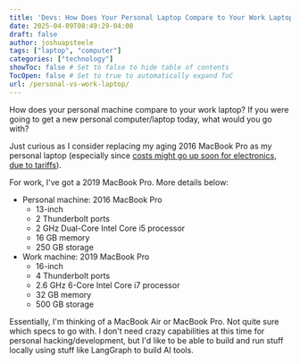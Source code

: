 ```yaml
---
title: 'Devs: How Does Your Personal Laptop Compare to Your Work Laptop?'
date: 2025-04-09T08:49:29-04:00
draft: false
author: joshuapsteele
tags: ["laptop", "computer"]
categories: ["technology"]
showToc: false # Set to false to hide table of contents
TocOpen: false # Set to true to automatically expand ToC
url: /personal-vs-work-laptop/
---
```


How does your personal machine compare to your work laptop? If you were going to get a new personal computer/laptop today, what would you go with? 

Just curious as I consider replacing my aging 2016 MacBook Pro as my personal laptop (especially since [costs might go up soon for electronics, due to tariffs](https://www.wired.com/story/tariffs-are-going-to-make-your-electronics-more-expensive/)). 

For work, I've got a 2019 MacBook Pro. More details below:

- Personal machine: 2016 MacBook Pro 
    - 13-inch 
    - 2 Thunderbolt ports
    - 2 GHz Dual-Core Intel Core i5 processor
    - 16 GB memory
    - 250 GB storage
- Work machine: 2019 MacBook Pro
    - 16-inch
    - 4 Thunderbolt ports
    - 2.6 GHz 6-Core Intel Core i7 processor
    - 32 GB memory
    - 500 GB storage

Essentially, I'm thinking of a MacBook Air or MacBook Pro. Not quite sure which specs to go with. I don't need crazy capabilities at this time for personal hacking/development, but I'd like to be able to build and run stuff locally using stuff like LangGraph to build AI tools.
